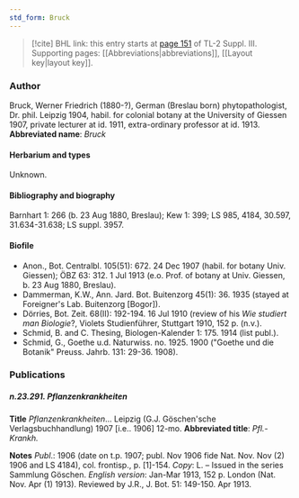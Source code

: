 ```yaml
---
std_form: Bruck
---
```


> [!cite] BHL link: this entry starts at [page 151](https://www.biodiversitylibrary.org/page/33266458) of TL-2 Suppl. III.
> Supporting pages: [[Abbreviations|abbreviations]], [[Layout key|layout key]].

### Author

Bruck, Werner Friedrich (1880-?), German (Breslau born) phytopathologist, Dr. phil. Leipzig 1904, habil. for colonial botany at the University of Giessen 1907, private lecturer at id. 1911, extra-ordinary professor at id. 1913. 
**Abbreviated name**: *Bruck*

#### Herbarium and types

Unknown.

#### Bibliography and biography

Barnhart 1: 266 (b. 23 Aug 1880, Breslau); Kew 1: 399; LS 985, 4184, 30.597, 31.634-31.638; LS suppl. 3957.

#### Biofile

- Anon., Bot. Centralbl. 105(51): 672. 24 Dec 1907 (habil. for botany Univ. Giessen); ÖBZ 63: 312. 1 Jul 1913 (e.o. Prof. of botany at Univ. Giessen, b. 23 Aug 1880, Breslau).
- Dammerman, K.W., Ann. Jard. Bot. Buitenzorg 45(1): 36. 1935 (stayed at Foreigner's Lab. Buitenzorg \[Bogor\]).
- Dörries, Bot. Zeit. 68(II): 192-194. 16 Jul 1910 (review of his *Wie studiert man Biologie*?, Violets Studienführer, Stuttgart 1910, 152 p. (n.v.).
- Schmid, B. and C. Thesing, Biologen-Kalender 1: 175. 1914 (list publ.).
- Schmid, G., Goethe u.d. Naturwiss. no. 1925. 1900 ("Goethe und die Botanik" Preuss. Jahrb. 131: 29-36. 1908).

### Publications

##### n.23.291. Pflanzenkrankheiten

**Title**
*Pflanzenkrankheiten*... Leipzig (G.J. Göschen'sche Verlagsbuchhandlung) 1907 \[i.e.. 1906\] 12-mo.
**Abbreviated title**: *Pfl.-Krankh.*

**Notes**
*Publ*.: 1906 (date on t.p. 1907; publ. Nov 1906 fide Nat. Nov. Nov (2) 1906 and LS 4184), col. frontisp., p. \[1\]-154. *Copy*: L. – Issued in the series Sammlung Göschen.
*English version*: Jan-Mar 1913, 152 p. London (Nat. Nov. Apr (1) 1913). Reviewed by J.R., J. Bot. 51: 149-150. Apr 1913.


